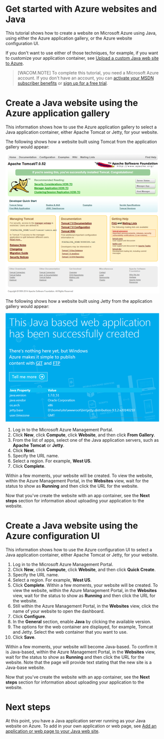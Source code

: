 <properties linkid="develop-java-tutorials-web-site-get-started" urlDisplayName="Get started with Azure" pageTitle="Get started with Microsoft Azure Websites using Java" metaKeywords="" description="This tutorial shows you how to deploy a Java website to Microsoft Azure." metaCanonical="" services="web-sites" documentationCenter="Java" title="Get started with Azure and Java" videoId="" scriptId="" authors="robmcm" solutions="" manager="wpickett" editor="mollybos" />

<tags ms.service="web-sites" ms.workload="web" ms.tgt_pltfrm="na" ms.devlang="Java" ms.topic="article" ms.date="01/01/1900" ms.author="robmcm" />

# Get started with Azure websites and Java

This tutorial shows how to create a website on Microsoft Azure using Java, using either the Azure application gallery, or the Azure website configuration UI. 

If you don't want to use either of those techniques, for example, if you want to customize your application container, see [Upload a custom Java web site to Azure](../web-sites-java-custom-upload).

> [WACOM.NOTE] To complete this tutorial, you need a Microsoft Azure account. If you don't have an account, you can <a href="/en-us/pricing/member-offers/msdn-benefits-details/?WT.mc_id=A261C142F" target="_blank">activate your MSDN subscriber benefits</a> or <a href="/en-us/pricing/free-trial/?WT.mc_id=A261C142F" target="_blank">sign up for a free trial</a>.

# Create a Java website using the Azure application gallery

This information shows how to use the Azure application gallery to select a Java application container, either Apache Tomcat or Jetty, for your website.

The following shows how a website built using Tomcat from the application gallery would appear:

![Web site using Apache Tomcat](./media/web-sites-java-get-started/tomcat.png)

The following shows how a website built using Jetty from the application gallery would appear:

![Web site using Jetty](./media/web-sites-java-get-started/jetty.png)

1. Log in to the Microsoft Azure Management Portal.
2. Click **New**, click **Compute**, click **Website**, and then click **From Gallery**.
3. From the list of apps, select one of the Java application servers, such as **Apache Tomcat** or **Jetty**.
4. Click **Next**.
5. Specify the URL name.
6. Select a region. For example, **West US**.
7. Click **Complete**.

Within a few moments, your website will be created. To view the website, within the Azure Management Portal, in the **Websites** view, wait for the status to show as **Running** and then click the URL for the website.

Now that you've create the website with an app container, see the **Next steps** section for information about uploading your application to the website.

# Create a Java website using the Azure configuration UI

This information shows how to use the Azure configuration UI to select a Java application container, either Apache Tomcat or Jetty, for your website.

1. Log in to the Microsoft Azure Management Portal.
2. Click **New**, click **Compute**, click **Website**, and then click **Quick Create**.
3. Specify the URL name.
4. Select a region. For example, **West US**.
5. Click **Complete**. Within a few moments, your website will be created. To view the website, within the Azure Management Portal, in the **Websites** view, wait for the status to show as **Running** and then click the URL for the website.
6. Still within the Azure Management Portal, in the **Websites** view, click the name of your website to open the 
dashboard.
7. Click **Configure**.
8. In the **General** section, enable **Java** by clicking the available version.
9. The options for the web container are displayed, for example, Tomcat and Jetty. Select the web container that you want to use. 
10. Click **Save**. 

Within a few moments, your website will become Java-based. To confirm it is Java-based, within the Azure Management Portal, in the **Websites** view, wait for the status to show as **Running** and then click the URL for the website. Note that the page will provide text stating that the new site is a Java-base website.

Now that you've create the website with an app container, see the **Next steps** section for information about uploading your application to the website.

# Next steps

At this point, you have a Java application server running as your Java website on Azure. To add in your own application or web page, see [Add an application or web page to your Java web site](../web-sites-java-add-app).
